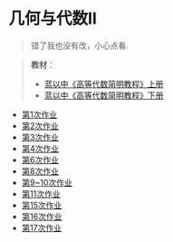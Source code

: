 # 几何与代数II

> 错了我也没有改，小心点看.

> **教材**：
> - <a href="蓝以中 - 2007 - 高等代数简明教程.pdf" download="蓝以中 - 2007 - 高等代数简明教程.pdf">蓝以中《高等代数简明教程》上册</a>
> - <a href="蓝以中 - 高等代数简明教程（第二版）下册.pdf" download="蓝以中 - 高等代数简明教程（第二版）下册.pdf">蓝以中《高等代数简明教程》下册</a>


- <a href="几代week1.pdf" download="几代week1.pdf">第1次作业</a>
- <a href="几代week2.pdf" download="几代week2.pdf">第2次作业</a>
- <a href="几代week3.pdf" download="几代week3.pdf">第3次作业</a>
- <a href="几代week4.pdf" download="几代week4.pdf">第4次作业</a>
- <a href="几代week6.pdf" download="几代week6.pdf">第6次作业</a>
- <a href="几代week8.pdf" download="几代week8.pdf">第8次作业</a>
- <a href="几代week9~10.pdf" download="几代week9~10.pdf">第9~10次作业</a>
- <a href="几代week11.pdf" download="几代week11.pdf">第11次作业</a>
- <a href="几代week15.pdf" download="几代week15.pdf">第15次作业</a>
- <a href="几代week16.pdf" download="几代week16.pdf">第16次作业</a>
- <a href="几代week17.pdf" download="几代week17.pdf">第17次作业</a>
